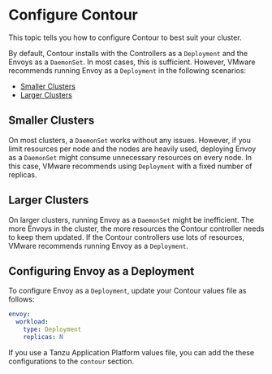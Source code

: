# Configure Contour

This topic tells you how to configure Contour to best suit your cluster.

By default, Contour installs with the Controllers as a `Deployment` and the Envoys 
as a `DaemonSet`. In most cases, this is sufficient. However, VMware recommends 
running Envoy as a `Deployment` in the following scenarios:

- [Smaller Clusters](#small-clusters)
- [Larger Clusters](#large-clusters)

## <a id="small-clusters"></a>Smaller Clusters

On most clusters, a `DaemonSet` works without any issues. However, if you limit resources per node and the nodes are heavily used, deploying Envoy as a `DaemonSet` might consume unnecessary resources on every node. In this case, VMware recommends using `Deployment` with a fixed number of replicas.

## <a id="large-clusters"></a>Larger Clusters

On larger clusters, running Envoy as a `DaemonSet` might be inefficient. The more Envoys in the cluster, the more resources the Contour controller needs to keep them updated. If the Contour controllers use lots of resources, VMware recommends running Envoy as a `Deployment`.

## <a id="configure-envoy"></a>Configuring Envoy as a Deployment

To configure Envoy as a `Deployment`, update your Contour values file as follows:

```yaml
envoy:
  workload:
    type: Deployment
    replicas: N
```

If you use a Tanzu Application Platform values file, you can add the these configurations to the `contour` section.
